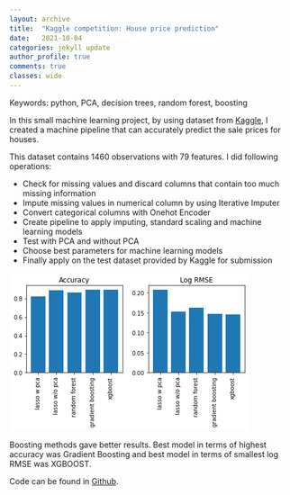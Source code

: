 ```yaml
---
layout: archive
title:  "Kaggle competition: House price prediction"
date:   2021-10-04
categories: jekyll update
author_profile: true
comments: true
classes: wide
---
```


Keywords: python, PCA, decision trees, random forest, boosting

In this small machine learning project, by using dataset from [Kaggle](https://www.kaggle.com/c/house-prices-advanced-regression-techniques), I created a machine pipeline that can accurately predict the sale prices for houses. 

This dataset contains 1460 observations with 79 features. I did following operations:

- Check for missing values and discard columns that contain too much missing information
- Impute missing values in numerical column by using Iterative Imputer
- Convert categorical columns with Onehot Encoder
- Create pipeline to apply imputing, standard scaling and machine learning models
- Test with PCA and without PCA
- Choose best parameters for machine learning models
- Finally apply on the test dataset provided by Kaggle for submission


![house_price](/assets/images/house_price_prediction.png)

Boosting methods gave better results. Best model in terms of highest accuracy was Gradient Boosting and best model in terms of smallest log RMSE was XGBOOST. 

Code can be found in [Github](https://github.com/esinkarahan/ml_house_price_prediction). 

